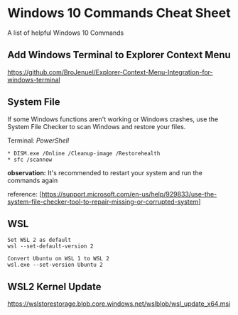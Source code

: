 # Windows 10 Commands Cheat Sheet
A list of helpful Windows 10 Commands

## Add Windows Terminal to Explorer Context Menu
https://github.com/BroJenuel/Explorer-Context-Menu-Integration-for-windows-terminal

## System File
If some Windows functions aren't working or Windows crashes, use the System File Checker to scan Windows and restore your files.

Terminal: *PowerShell*
    
    * DISM.exe /Online /Cleanup-image /Restorehealth
    * sfc /scannow

**observation:** It's recommended to restart your system and run the commands again

reference: [https://support.microsoft.com/en-us/help/929833/use-the-system-file-checker-tool-to-repair-missing-or-corrupted-system]

## WSL

    Set WSL 2 as default
    wsl --set-default-version 2
    
    Convert Ubuntu on WSL 1 to WSL 2
    wsl.exe --set-version Ubuntu 2

## WSL2 Kernel Update
https://wslstorestorage.blob.core.windows.net/wslblob/wsl_update_x64.msi
